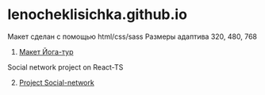
# lenocheklisichka.github.io
 Макет сделан с помощью html/css/sass
 Размеры адаптива 320, 480, 768

1. [Макет Йога-тур](https://lenocheklisichka.github.io/ "йога-тур")

 Social network project on React-TS

2. [Project Social-network](https://lenocheklisichka.github.io/"social-network")

